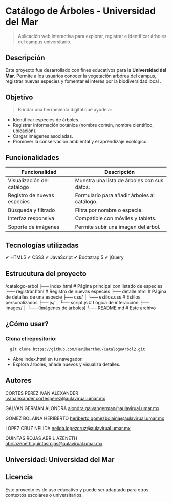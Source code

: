 # **Catálogo de Árboles - Universidad del Mar**

> Aplicación web interactiva para explorar, registrar e identificar árboles del campus universitario.

## Descripción

Este proyecto fue desarrollado con fines educativos para la **Universidad del Mar**. 
Permite a los usuarios conocer la vegetación arbórea del campus, registrar nuevas especies y fomentar el interés por la biodiversidad local .


## Objetivo

> Brindar una herramienta digital que ayude a:
- Identificar especies de árboles.
- Registrar información botánica (nombre común, nombre científico, ubicación).
- Cargar imágenes asociadas.
- Promover la conservación ambiental y el aprendizaje ecológico.

## Funcionalidades

| Funcionalidad                      | Descripción |
|------------------------------------|----------------|
| Visualización del catálogo         | Muestra una lista de árboles con sus datos. |
| Registro de nuevas especies        | Formulario para añadir árboles al catálogo. |
| Búsqueda y filtrado                |  Filtra por nombre o especie. |
| Interfaz responsiva                | Compatible con móviles y tablets. |
| Soporte de imágenes                | Permite subir una imagen del árbol. |

## Tecnologías utilizadas
✔ HTML5
✔ CSS3
✔ JavaScript
✔ Bootstrap 5
✔ jQuery

## Estrucutura del proyecto
/catalogo-arbol
├── index.html                 # Página principal con listado de especies
├── registrar.html             # Registro de nuevas especies
├── detalle.html               # Página de detalles de una especie
├── css/
│   └── estilos.css            # Estilos personalizados
├── js/
│   └── script.js              # Lógica de interacción
├── images/
│   └── (imágenes de árboles)
└── README.md                  # Este archivo

 ## ¿Cómo usar?
### Clona el repositorio:
      git clone https://github.com/Heriberthou/CatalogoArbol2.git

- Abre index.html en tu navegador.
- Explora árboles, añade nuevos y visualiza detalles.

## Autores
CORTES PEREZ IVAN ALEXANDER
ivanalexander.cortesperez@aulavirual.umar.mx

GALVAN GERMAN ALONDRA
alondra.galvangerman@aulavirual.umar.mx

GOMEZ BOLAINA HERIBERTO
heriberto.gomezbolaina@aulavirual.umar.mx

LOPEZ CRUZ NELIDA
nelida.lopezcruz@aulavirual.umar.mx

QUINTAS ROJAS ABRIL AZENETH
abrilazeneth.quintasrojas@aulavirual.umar.mx

## Universidad: Universidad del Mar

## Licencia
Este proyecto es de uso educativo y puede ser adaptado para otros contextos escolares o universitarios.
